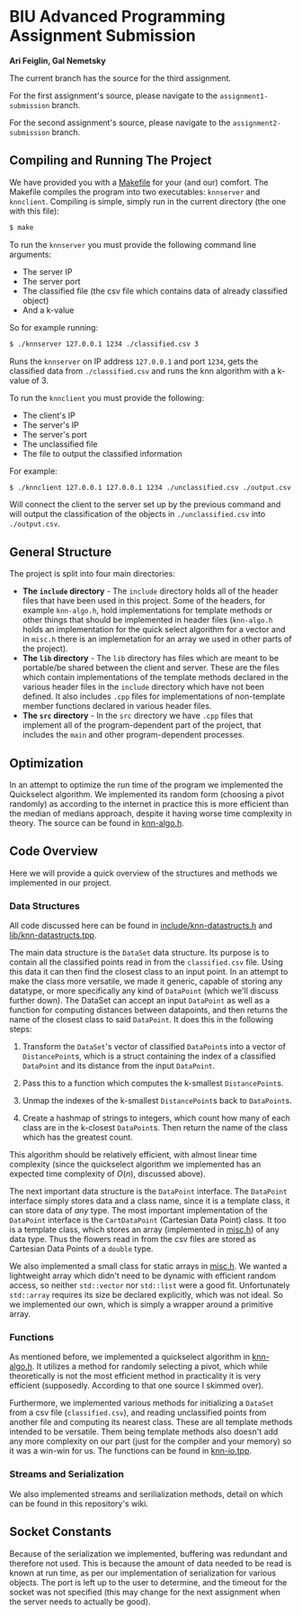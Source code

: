 # BIU Advanced Programming Assignment Submission
**Ari Feiglin, Gal Nemetsky**

The current branch has the source for the third assignment.

For the first assignment's source, please navigate to the `assignment1-submission` branch.

For the second assignment's source, please navigate to the `assignment2-submission` branch.

## Compiling and Running The Project

We have provided you with a [Makefile](./Makefile) for your (and our) comfort.
The Makefile compiles the program into two executables: `knnserver` and `knnclient`.
Compiling is simple, simply run in the current directory (the one with this file):

```bash
$ make
```

To run the `knnserver` you must provide the following command line arguments:

+ The server IP
+ The server port
+ The classified file (the csv file which contains data of already classified object)
+ And a k-value

So for example running:

```bash
$ ./knnserver 127.0.0.1 1234 ./classified.csv 3
```

Runs the `knnserver` on IP address `127.0.0.1` and port `1234`, gets the classified data from `./classified.csv` and runs the knn algorithm with a k-value of 3.

To run the `knnclient` you must provide the following:

+ The client's IP
+ The server's IP
+ The server's port
+ The unclassified file
+ The file to output the classified information

For example:

```bash
$ ./knnclient 127.0.0.1 127.0.0.1 1234 ./unclassified.csv ./output.csv
```

Will connect the client to the server set up by the previous command and will output the classification of the objects in `./unclassified.csv` into `./output.csv`.

## General Structure

The project is split into four main directories:

+ **The `include` directory** - 
    The `include` directory holds all of the header files that have been used in this project.
    Some of the headers, for example `knn-algo.h`, hold implementations for template methods or other things that should be implemented in header files (`knn-algo.h` holds an implementation for the quick select algorithm for a vector and in `misc.h` there is an implemetation for an array we used in other parts of the project).
+ **The `lib` directory** - 
    The `lib` directory has files which are meant to be portable/be shared between the client and server.
    These are the files which contain implementations of the template methods declared in the various header files in the `include` directory which have not been defined.
    It also includes `.cpp` files for implementations of non-template member functions declared in various header files.
+ **The `src` directory** - 
    In the `src` directory we have `.cpp` files that implement all of the program-dependent part of the project, that includes the `main` and other program-dependent processes.

## Optimization

In an attempt to optimize the run time of the program we implemented the Quickselect algorithm.
We implemented its random form (choosing a pivot randomly) as according to the internet in practice this is more efficient than the median of medians approach, despite it having worse time complexity in theory.
The source can be found in [knn-algo.h](./include/knn-algo.h).

## Code Overview

Here we will provide a quick overview of the structures and methods we implemented in our project.

### Data Structures

All code discussed here can be found in [include/knn-datastructs.h](include/knn-datastructs.h) and [lib/knn-datastructs.tpp](lib/knn-datastructs.tpp).

The main data structure is the `DataSet` data structure.
Its purpose is to contain all the classified points read in from the `classified.csv` file.
Using this data it can then find the closest class to an input point.
In an attempt to make the class more versatile, we made it generic, capable of storing any datatype, or more specifically any kind of `DataPoint` (which we'll discuss further down).
The DataSet can accept an input `DataPoint` as well as a function for computing distances between datapoints, and then returns the name of the closest class to said `DataPoint`.
It does this in the following steps:

1.
    Transform the `DataSet`'s vector of classified `DataPoint`s into a vector of `DistancePoint`s, which is a struct containing the index of a classified `DataPoint` and its distance from
    the input `DataPoint`.
2.
    Pass this to a function which computes the k-smallest `DistancePoint`s.

3.
    Unmap the indexes of the k-smallest `DistancePoint`s back to `DataPoint`s.

4.
    Create a hashmap of strings to integers, which count how many of each class are in the k-closest `DataPoint`s.
    Then return the name of the class which has the greatest count.

This algorithm should be relatively efficient, with almost linear time complexity (since the quickselect algorithm we implemented has an expected time complexity of $O(n)$, discussed above).

The next important data structure is the `DataPoint` interface.
The `DataPoint` interface simply stores data and a class name, since it is a template class, it can store data of *any* type.
The most important implementation of the `DataPoint` interface is the `CartDataPoint` (Cartesian Data Point) class.
It too is a template class, which stores an array (implemented in [misc.h](./include/misc.h)) of any data type.
Thus the flowers read in from the csv files are stored as Cartesian Data Points of a `double` type.

We also implemented a small class for static arrays in [misc.h](./include/misc.h).
We wanted a lightweight array which didn't need to be dynamic with efficient random access, so neither `std::vector` nor `std::list` were a good fit.
Unfortunately `std::array` requires its size be declared explicitly, which was not ideal.
So we implemented our own, which is simply a wrapper around a primitive array.

### Functions

As mentioned before, we implemented a quickselect algorithm in [knn-algo.h](./include/knn-algo.h).
It utilizes a method for randomly selecting a pivot, which while theoretically is not the most efficient method in practicality it is very efficient (supposedly. According to that one source I skimmed over).

Furthermore, we implemented various methods for initializing a `DataSet` from a csv file (`classified.csv`), and reading unclassified points from another file and computing its nearest class.
These are all template methods intended to be versatile.
Them being template methods also doesn't add any more complexity on our part (just for the compiler and your memory) so it was a win-win for us.
The functions can be found in [knn-io.tpp](./lib/knn-io.tpp).

### Streams and Serialization

We also implemented streams and serilialization methods, detail on which can be found in this repository's wiki.

## Socket Constants

Because of the serialization we implemented, buffering was redundant and therefore not used.
This is because the amount of data needed to be read is known at run time, as per our implementation of serialization for various objects.
The port is left up to the user to determine, and the timeout for the socket was not specified (this may change for the next assignment when the server needs to actually be good).

